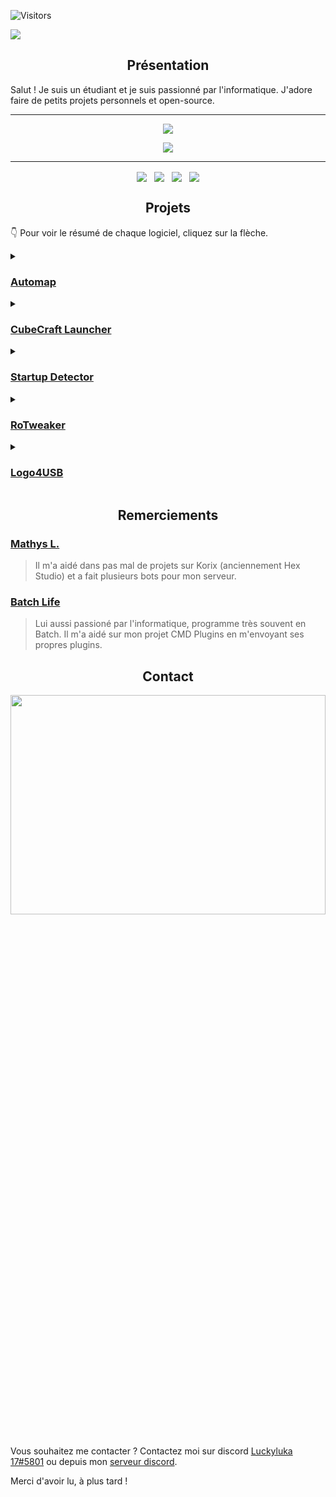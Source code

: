 ![Visitors](https://api.visitorbadge.io/api/visitors?path=https%3A%2F%2Fgithub.com%2FLuckyluka17&label=Visiteurs&style=flat)


![](https://i.imgur.com/1qmkRBN.gif)
<h2 align="center">Présentation</h2>
<p>Salut ! Je suis un étudiant et je suis passionné par l'informatique. J'adore faire de petits projets personnels et open-source.</p>
  
---

<p align="center"><img src="https://github-readme-stats.vercel.app/api?username=luckyluka17&show_icons=true&theme=dark&locale=fr&layout=compact" /></p>
<p align="center"><img src="https://github-readme-stats.vercel.app/api/top-langs/?username=luckyluka17&layout=compact&theme=dark" /></p>

---

<p align="center">
   <a href="https://discord.gg/QaxHU6NHZe"><img src="https://i.imgur.com/aPZYeEF.png" style="cursor: pointer; max-width: 100%; vertical-align: middle; height: auto !important;"></a>&nbsp; &nbsp;<a href="https://www.youtube.com/channel/UCMDV6fMmzFSq9bB_BSodRiw"><img src="https://i.imgur.com/Wnarqc7.png" style="cursor: pointer; max-width: 100%; vertical-align: middle; height: auto !important;"></a>&nbsp; &nbsp;<a href="https://github.com/Luckyluka17"><img src="https://i.imgur.com/zkqH5xG.png" style="cursor: pointer; max-width: 100%; vertical-align: middle; height: auto !important;"></a>&nbsp; &nbsp;<a href="https://www.luckyluka17.cf"><img src="https://i.imgur.com/JcBPSRP.png" style="cursor: pointer; max-width: 100%; vertical-align: middle; height: auto !important;"></a><br></p>
  <p class="text-center"><a href="https://discord.gg/QaxHU6NHZe" target="_blank"></a><a href="https://www.youtube.com/channel/UCMDV6fMmzFSq9bB_BSodRiw" target="_blank"></a>
</p>

<h2 align="center">Projets</h2>

<p>👇 Pour voir le résumé de chaque logiciel, cliquez sur la flèche.</p>
<details>
  <summary><h3><a href="https://github.com/Luckyluka17/automap">Automap</a></h3></summary>
    Générez gratuitement des cartes Open Street Map satellite avec ce petit logiciel gratuit.
</details>
<details>
  <summary><h3><a href="https://github.com/Luckyluka17/CubeCraft-Launcher">CubeCraft Launcher</a></h3></summary>
    Découvrez CubeCraft Launcher, une application uniquement codé en Python et en Batch. Grâce à son interface graphique facile et intuitive, vous pouvez vous retrouver facilement.
</details>
<details>
  <summary><h3><a href="Startup Detector">Startup Detector</a></h3></summary>
    Retrouvez tous les programmes au démarrage de votre ordinateur directement dans la cmd. Donne plus de précision et affiche TOUS les programmes au démarrage. Cela vous permet d'analyser votre ordinateur de fond en comble pour y trouver des programmes parasites ou dangereux.
</details>
<details>
  <summary><h3><a href="https://github.com/Luckyluka17/roTweaker">RoTweaker</a></h3></summary>
    Grâce à roTweaker, vous allez pouvoir gagner des FPS en jeu, mais aussi accéder à des fonctionnalités supplémentaires Roblox.
</details>
<details>
  <summary><h3><a href="https://github.com/Luckyluka17/Logo4USB">Logo4USB</a></h3></summary>
    Obtenez un logo sur votre clé USB ou tout autre appareil de stockage en USB. Ce logiciel est une alternative a Autorun Creator que j'avais fait il y a plusieurs mois maintenant. Celui ci possède une interface plus facile a utiliser avec un tutoriel.
</details>

<h2 align="center">Remerciements</h2>

### [Mathys L.](https://github.com/mathys-l)
> Il m'a aidé dans pas mal de projets sur Korix (anciennement Hex Studio) et a fait plusieurs bots pour mon serveur.

### [Batch Life](https://github.com/Batchlife)
> Lui aussi passioné par l'informatique, programme très souvent en Batch. Il m'a aidé sur mon projet CMD Plugins en m'envoyant ses propres plugins.

<h2 align="center">Contact</h2>

<div align="center">
  <a href="https://discord.com/users/428193377863991296" target="_blank"><img align="center" src="https://lanyard.cnrad.dev/api/428193377863991296?bg=23272E&borderRadius=0px&idleMessage=💤 Aucune activité en cours&hideDiscrim=true" width="100%" height="30%"></a>
</div>
<br/>

Vous souhaitez me contacter ? Contactez moi sur discord [Luckyluka 17#5801](https://discord.com/users/428193377863991296) ou depuis mon [serveur discord](https://discord.gg/YPm459VZsH).

Merci d'avoir lu, à plus tard !
